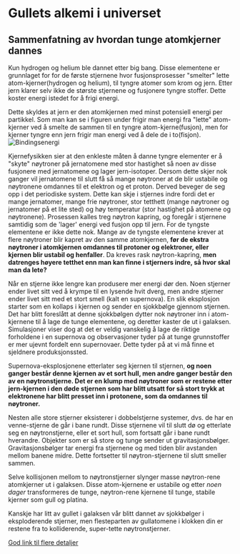 Gullets alkemi i universet
================================

Sammenfatning av hvordan tunge atomkjerner dannes
------------------------------------------------------
Kun hydrogen og helium ble dannet etter big bang. Disse elementene er grunnlaget for for de første stjernene hvor fusjonsprosesser "smelter" lette atom-kjerner(hydrogen og helium), til tyngre atomer som krom og jern.
Etter jern klarer selv ikke de største stjernene og fusjonere tyngre stoffer. Dette koster energi istedet for å frigi energi.

Dette skyldes at jern er den atomkjernen med minst potensiell energi per partikkel. Som man kan se i figuren under frigir man energi fra "lette" atom-kjerner ved å smelte de sammen til en tyngre atom-kjerne(fusjon), men for kjerner tyngre enn jern frigir man energi ved å dele de i to(fisjon).
![Bindingsenergi](http://www-naweb.iaea.org/napc/physics/images/BindingEnergy.jpg "Bindingsenergi")


Kjernefysikken sier at den enkleste måten å danne tyngre elementer er å "skyte" nøytroner på jernatomene med stor hastighet så noen av disse fusjonere med jernatomene og lager jern-isotoper. Dersom dette skjer nok ganger vil jernatomene til slutt få så mange nøytroner at de blir ustabile og nøytronene omdannes til et elektron og et proton. Derved beveger de seg opp i det periodiske system. Dette kan skje i stjernes indre fordi det er mange jernatomer, mange frie nøytroner, stor tetthett (mange nøytroner og jernatomer på et lite sted) og høy temperatur (stor hastighet på atomene og nøytronene). Prosessen kalles treg nøytron kapring, og foregår i stjernene samtidig som de 'lager' energi ved fusjon opp til jern. 
For de tyngste elementene er ikke dette nok. Mange av de tyngste elementene krever at flere nøytroner blir kapret av den samme atomkjernen, **før de ekstra nøytroner i atomkjernen omdannes til protoner og elektroner, eller kjernen blir ustabil og henfaller**. Da kreves rask nøytron-kapring, **men datrenges høyere tetthet enn man kan finne i stjerners indre, så hvor skal man da lete?**

Når en stjerne ikke lengre kan produsere mer energi dør den. Noen stjerner ender livet sitt ved å krympe til en lysende hvit dverg, men andre stjerner ender livet sitt med et stort smell (kalt en supernova). En slik eksplosjon starter som en kollaps i kjernen og sender en sjokkbølge gjennom stjernen. Det har blitt foreslått at denne sjokkbølgen dytter nok nøytroner inn i atom-kjernene til å lage de tunge elementene, og deretter kaster de ut i galaksen. Simulasjoner viser dog at det er veldig vanskelig å lage de riktige forholdene i en supernova og observasjoner tyder på at tunge grunnstoffer er mer ujevnt fordelt enn supernovaer. Dette tyder på at vi må finne et sjeldnere produksjonssted. 

Supernova-eksplosjonene etterlater seg kjernen til stjernen, **og noen ganger består denne kjernen av et sort hull, men andre ganger består den av en nøytronstjerne. Det er en klump med nøytroner som er restene etter jern-kjernen i den døde stjernen som har blitt utsatt for så stort trykk at elektronene har blitt presset inn i protonene, som da omdannes til nøytroner.**

Nesten alle store stjerner eksisterer i dobbelstjerne systemer, dvs. de har en venne-stjerne de går i bane rundt. Disse stjernene vil til slutt dø og etterlate seg en nøytronstjerne, eller et sort hull, som fortsatt går i bane rundt hverandre.
Objekter som er så store og tunge sender ut gravitasjonsbølger. Gravitasjonsbølger tar energi fra stjernene og med tiden blir avstanden mellom banene midre. Dette fortsetter til nøytron-stjernene til slutt smeller sammen.

Selve kollisjonen mellom to nøytronstjerner slynger masse nøytron-rene atomkjerner ut i galaksen. Disse atom-kjernene er ustabile og etter _noen dager_ transformeres de tunge, nøytron-rene kjernene til tunge, stabile kjerner som gull og platina.

Kanskje har litt av gullet i galaksen vår blitt dannet av sjokkbølger i eksploderende stjerner, men flesteparten av gullatomene i klokken din er restene fra to kolliderende, super-tette nøytronstjerner.

[God link til flere detaljer](https://www.quantamagazine.org/did-neutron-stars-or-supernovas-forge-the-universes-supply-of-gold-20170323/)
